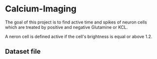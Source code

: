 # Calcium-Imaging

The goal of this project is to find active time and spikes of neuron cells which are treated by positive and negative Glutamine or KCL. 

A neron cell is defined active if the cell's brightness is equal or above 1.2. 

## Dataset file 

